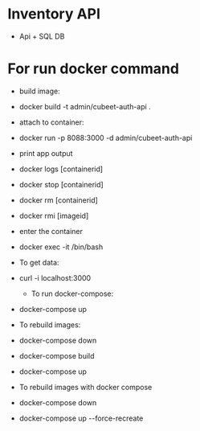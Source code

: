 # Inventory API
- Api + SQL DB

# For run docker command
- build image:
- docker build -t admin/cubeet-auth-api .	

- attach to container:
- docker run -p 8088:3000 -d admin/cubeet-auth-api

- print app output	
- docker logs [containerid]	
- docker stop [containerid]	
- docker rm [containerid]	
- docker rmi [imageid]	

- enter the container	
- docker exec -it <container id> /bin/bash	

- To get data:
- curl -i localhost:3000

  - To run docker-compose:	
- docker-compose up	

- To rebuild images:	
- docker-compose down	
- docker-compose build	
- docker-compose up	

- To rebuild images with docker compose
- docker-compose down	
- docker-compose up --force-recreate
